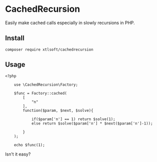 # CachedRecursion
Easily make cached calls especially in slowly recursions in PHP.

## Install
`composer require xtlsoft/cachedrecursion`

## Usage

	<?php
		
		use \CachedRecursion\Factory;
		
		$func = Factory::cached(
			[
				"n"
			],
			function($param, $next, $solve){
				
				if($param['n'] == 1) return $solve(1);
				else return $solve($param['n'] * $next($param['n']-1));
				
			}
		);
		
		echo $func(1);

Isn't it easy?